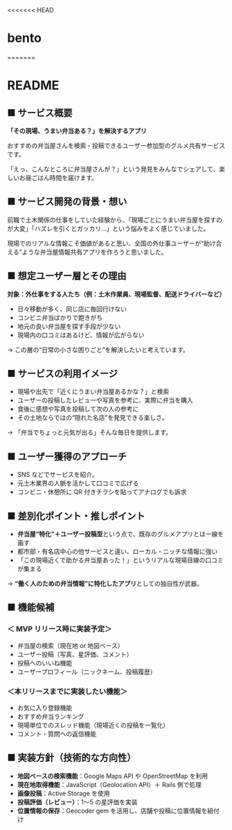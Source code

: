 <<<<<<< HEAD

# bento

=======

# README

## ■ サービス概要

**「その現場、うまい弁当ある？」を解決するアプリ**

おすすめの弁当屋さんを検索・投稿できるユーザー参加型のグルメ共有サービスです。

「えっ、こんなところに弁当屋さんが？」という発見をみんなでシェアして、楽しいお昼ごはん時間を届けます。

## ■ サービス開発の背景・想い

前職で土木関係の仕事をしていた経験から、「現場ごとにうまい弁当屋を探すのが大変」「ハズレを引くとガッカリ…」という悩みをよく感じていました。

現場でのリアルな情報こそ価値があると思い、全国の外仕事ユーザーが“助け合える”ような弁当屋情報共有アプリを作ろうと思いました。

## ■ 想定ユーザー層とその理由

**対象：外仕事をする人たち（例：土木作業員、現場監督、配送ドライバーなど）**

- 日々移動が多く、同じ店に毎回行けない
- コンビニ弁当ばかりで飽きがち
- 地元の良い弁当屋を探す手段が少ない
- 現場内の口コミはあるけど、情報が広がらない

→ この層の“日常の小さな困りごと”を解決したいと考えています。

## ■ サービスの利用イメージ

- 現場や出先で「近くにうまい弁当屋あるかな？」と検索
- ユーザーの投稿したレビューや写真を参考に、実際に弁当を購入
- 食後に感想や写真を投稿して次の人の参考に
- その土地ならではの“隠れた名店”を発見できる楽しさ。

→ 「弁当でちょっと元気が出る」そんな毎日を提供します。

## ■ ユーザー獲得のアプローチ

- SNS などでサービスを紹介。
- 元土木業界の人脈を活かして口コミで広げる
- コンビニ・休憩所に QR 付きチラシを貼ってアナログでも訴求

## ■ 差別化ポイント・推しポイント

- **弁当屋“特化”＋ユーザー投稿型**という点で、既存のグルメアプリとは一線を画す
- 都市部・有名店中心の他サービスと違い、ローカル・ニッチな情報に強い
- 「この現場近くで助かる弁当屋あった！」というリアルな現場目線の口コミが集まる

→ **“働く人のための弁当情報”に特化したアプリ**としての独自性が武器。

## ■ 機能候補

### ＜ MVP リリース時に実装予定＞

- 弁当屋の検索（現在地 or 地図ベース）
- ユーザー投稿（写真、星評価、コメント）
- 投稿へのいいね機能
- ユーザープロフィール（ニックネーム、投稿履歴）

### ＜本リリースまでに実装したい機能＞

- お気に入り登録機能
- おすすめ弁当ランキング
- 現場単位でのスレッド機能（現場近くの投稿を一覧化）
- コメント・質問への返信機能

## ■ 実装方針（技術的な方向性）

- **地図ベースの検索機能**：Google Maps API や OpenStreetMap を利用
- **現在地取得機能**：JavaScript（Geolocation API）＋ Rails 側で処理
- **画像投稿**：Active Storage を使用
- **投稿評価（レビュー）**：1〜5 の星評価を実装
- **位置情報の保存**：Geocoder gem を活用し、店舗や投稿に位置情報を紐付け
